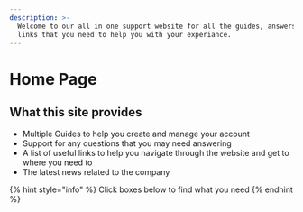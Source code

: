 ```yaml
---
description: >-
  Welcome to our all in one support website for all the guides, answers and
  links that you need to help you with your experiance.
---
```


# Home Page

## What this site provides 

* Multiple Guides to help you create and manage your account
* Support for any questions that you may need answering
* A list of useful links to help you navigate through the website and get to where you need to
* The latest news related to the company 

{% hint style="info" %}
Click boxes below to find what you need 
{% endhint %}





